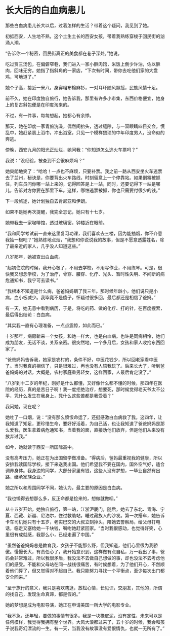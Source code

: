# 长大后的白血病患儿

那些白血病患儿长大以后，过着怎样的生活？带着这个疑问，我见到了她。 

初抵西安，人生地不熟，这个土生土长的西安女孩，带着我熟练穿梭于回民街的汹涌人潮。 

“告诉你一个秘密，回民街真正的美食都在巷子深处。”她说。 

吃过贾三汤包，在偏僻窄巷，我们进入一家小酥肉馆，米饭上倒少许油，佐以酥肉，回味无穷。她指了指斜角的一家店，“下次有时间，带你去吃他们家的大盘鸡，可地道了。” 

她个子高，接近一米八，身穿粗布棉麻衫，一对耳环随风飘摇，民族风情十足。 

前不久，她在印度独自旅行，她告诉我，那里有许多小市集，东西价格便宜，她身上的复古斜包便是在印度淘来的。 

不过，有一件事，每每想起，她都心有余悸。 

那天，她在印度一家青旅洗澡，偶然间抬头，透过缝隙，与一双眼睛四目交会。慌乱中，她赶紧裹上浴巾，冲出浴室，只见一个模样猥琐的中年印度男人，没命似的奔逃。 

傍晚，西安九月的阳光正灿烂，她问我：“你知道怎么逃火车票吗？” 

我说：“没经验，被查到不会很麻烦吗？” 

她爽朗地笑了：“哈哈！一点也不麻烦，只要补票。我之前一路从西安坐火车逃票去了兰州，秘诀是，你要背出火车路线，时刻留意上一个停靠站。如果倒霉被抓住，列车员问你哪一站上来的，记得回答是上一站，同时，还要记得下一站是哪儿，告诉对方你要在那里下车。这样，哪怕逃票被抓，你也只需要付很少的钱。” 

下一段旅途，她计划独自去肯尼亚和伊朗。 

如果不是她再次提醒，我完全忘记，她只有十七岁。 

她带我去一家咖啡馆，透过玻璃窗，钟楼近在眼前。 

“我和同学考试前一直来这里复习功课，我们喜欢去三楼，因为能抽烟，你不介意我抽一根吧？”她熟练地点烟，“我想和你说说我的故事，但是不愿意透露姓名，除了最亲近的家人，几乎没人知道这些。” 

八岁那年，她被查出白血病。 

“起初住院的时候，我开心极了，不用去学校，不用写作业，不用练琴。可是，很快我又想念学校，为了治疗，骨穿、腰穿、化疗、光头、暂时性失明、不间断的病危通知书，我宁可去读书。” 

“我根本不知道是什么病，爸爸妈妈瞒了我三年。那时候年龄小，他们说只是小病，血小板减少。我毕竟不是傻子，怀疑过很多回，最后都还是相信了爸妈。” 

有一天，她无意中看到病历，于是，将吃的药、做的化疗、打的针，在百度搜索，最后得出结论：白血病。 

“其实我一直有心理准备，一点点震惊，如此而已。” 

十岁那年，病房新来一个女孩，和她一样大，也是白血病。也许是同病相怜，她们成为朋友，无话不谈，关系亲密。很突然地，一个多月后，女孩和家人收拾东西回家了。 

“爸爸妈妈告诉我，她家是农村的，条件不好，中医花钱少，所以回老家看中医了。当时我真的相信了，只是很难过，再也没有人陪我玩了。后来长大了，听到爸爸妈妈的对话，大概是，农村家庭重男轻女，这样回家，人最后肯定没了。” 

“八岁到十二岁的年纪，刚好是什么都懂，又好像什么都不懂的时候，那四年在医院的经历，真的是苦日子啊！我一度拒绝治疗，想要死，那时候觉得老天爷太不公平，凭什么发生在我身上，凭什么这些苦都是我受着？” 

我问她，现在呢？ 

她吐了一口烟，说：“没有那么愤恨命运了，还挺感激白血病救了我。这四年，让我知道了知足，更珍惜生命，要好好活着，为自己活，也让我知道了爸爸妈妈是那么爱我，医生拿着病危通知书，当着我的面，直接劝他们放弃，但是他们从来没有放弃过我。” 

如今，她就读于西安一所国际高中。 

没有高考压力，她正在为出国留学做准备。“得病后，爸妈最重视我的健康，所以安排我读国际学校，接下来送我出国。他们希望我不要在国内，国外空气好，适合调养身体。我身边的同学，大部分家里有钱，这些人没有梦想，一毕业自然有出路，继承家族企业。” 

她之所以和周围同学不同，她认为，最主要的原因是白血病。 

“我也懒得去想那么多，反正命都是捡来的，想做就做呗。” 

从十五岁开始，她独自旅行，第一站，江浙沪厦门，随后，她去了东北、青海、宁夏、西藏、新疆、尼泊尔，住过救助站，睡过藏族人的沙发。第一次搭车，她告诉卡车司机她只有十五岁，老实巴交的大叔立刻掉头，陪她去警察局，给父母打电话，临走又塞给她一千块钱，嘱咐她赶紧回家。“当时我很感动，也觉得好笑，心里很有成就感，我那么小，已经走遍了中国。” 

“虽然爸爸妈妈总是教育我，女孩子不能那么野，但我知道，他们心里很为我骄傲。慢慢长大，有责任心了，我开始意识到，这样做有点自私，万一我出了事，爸妈会非常难过，所以我很矛盾，我没法不去做自己想做的事，却也没法不去考虑他们的感受。不能和父母站在同一战线很痛苦，有时候想着，为了他们开心，不然顺着他们算了，但又觉得对不起自己。我只能努力寻找一个平衡点，至少每次出门都安全回来。” 

“至于旅行的意义，我只是喜欢瞎逛，放松心情，长见识，交朋友，其他的，所谓的找自己，发现生命真谛，都是假的。” 

她的梦想是成为电影导演，她正在申请美国一所大学的电影专业。 

“我不急，还年轻，要做的事情有很多。我是一块橡皮泥，没有定性，未来可以是任何模样，我觉得我拥有整个世界。大风大浪都过来了，五十岁的时候，我会和孩子说我奇幻漂流的一生。有一天，当我没有故事没有爱恨情仇，也就一无所有了。”